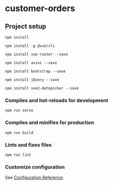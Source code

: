 # customer-orders

## Project setup
```
npm install

npm install -g @vue/cli

npm install vue-router --save

npm install axios --save

npm install bootstrap --save

npm install jQuery --save

npm install vue2-datepicker --save
```

### Compiles and hot-reloads for development
```
npm run serve
```

### Compiles and minifies for production
```
npm run build
```

### Lints and fixes files
```
npm run lint
```

### Customize configuration
See [Configuration Reference](https://cli.vuejs.org/config/).
